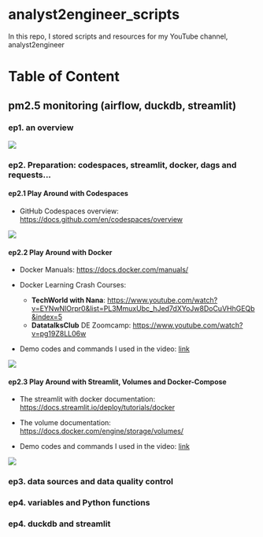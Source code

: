 # analyst2engineer_scripts
In this repo, I stored scripts and resources for my YouTube channel, analyst2engineer

# Table of Content
## pm2.5 monitoring (airflow, duckdb, streamlit)
### ep1. an overview

[![](https://img.youtube.com/vi/feROfXJrvJk/0.jpg)](https://www.youtube.com/watch?v=feROfXJrvJk)
### ep2. Preparation: codespaces, streamlit, docker, dags and requests...
#### ep2.1 Play Around with Codespaces 

- GitHub Codespaces overview: https://docs.github.com/en/codespaces/overview

[![](https://img.youtube.com/vi/tqQYDnE6fcE/0.jpg)](https://www.youtube.com/watch?v=tqQYDnE6fcE)

#### ep2.2 Play Around with Docker 

- Docker Manuals: https://docs.docker.com/manuals/

- Docker Learning Crash Courses: 
  - **TechWorld with Nana**: https://www.youtube.com/watch?v=EYNwNlOrpr0&list=PL3MmuxUbc_hJed7dXYoJw8DoCuVHhGEQb&index=5
  - **DatatalksClub** DE Zoomcamp: https://www.youtube.com/watch?v=pg19Z8LL06w

- Demo codes and commands I used in the video: [link](https://github.com/xiangivyli/analyst2engineer_scripts/blob/main/ep2.2.%20Play%20Around%20with%20Docker.md)

[![](https://img.youtube.com/vi/Vg7RmpLOq14/0.jpg)](https://www.youtube.com/watch?v=Vg7RmpLOq14)

#### ep2.3 Play Around with Streamlit, Volumes and Docker-Compose

- The streamlit with docker documentation: https://docs.streamlit.io/deploy/tutorials/docker

- The volume documentation: https://docs.docker.com/engine/storage/volumes/

- Demo codes and commands I used in the video: [link](https://github.com/xiangivyli/analyst2engineer_scripts/blob/main/ep2.3.%20Play%20Around%20with%20Docker-Compose%2C%20Port%20and%20Volume.md)

[![](https://img.youtube.com/vi/TyDLSdCAyZY/0.jpg)](https://www.youtube.com/watch?v=TyDLSdCAyZY)

### ep3. data sources and data quality control
### ep4. variables and Python functions
### ep4. duckdb and streamlit
